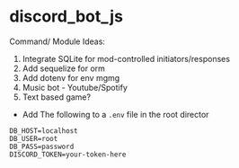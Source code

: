 # discord_bot_js

Command/ Module Ideas:
1) Integrate SQLite for mod-controlled initiators/responses
1) Add sequelize for orm
1) Add dotenv for env mgmg
1) Music bot - Youtube/Spotify
1) Text based game?
- Add The following to a `.env` file in the root director
```
DB_HOST=localhost
DB_USER=root
DB_PASS=password
DISCORD_TOKEN=your-token-here
```
